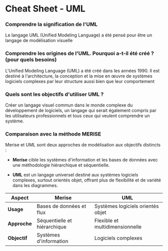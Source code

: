 # Cheat Sheet - UML

### Comprendre la signification de l'UML

Le langage UML (Unified Modeling Language) a été pensé pour être un langage de modélisation visuelle

### Comprendre les origines de l'UML. Pourquoi a-t-il été créé ? (pour quels besoins)

L'Unified Modeling Language (UML) a été créé dans les années 1990. Il est destiné à l'architecture, la conception et la mise en œuvre de systèmes logiciels complexes par leur structure aussi bien que leur comportement

### Quels sont les objectifs d'utiliser UML ?

Créer un langage visuel commun dans le monde complexe du développement de logiciels, un langage qui serait également compris par les utilisateurs professionnels et tous ceux qui veulent comprendre un système.

### Comparaison avec la méthode MERISE

Merise et UML sont deux approches de modélisation aux objectifs distincts :
-  **Merise** cible les systèmes d'information et les bases de données avec une méthodologie hiérarchique et séquentielle. 

- **UML** est un langage universel destiné aux systèmes logiciels complexes, surtout orientés objet, offrant plus de flexibilité et de variété dans les diagrammes.

| **Aspect**         | **Merise**                      | **UML**                          |
|---------------------|---------------------------------|-----------------------------------|
| **Usage**           | Bases de données et flux       | Systèmes logiciels orientés objet |
| **Approche**        | Séquentielle et hiérarchique   | Flexible et multidimensionnelle  |
| **Objectif**        | Systèmes d'information         | Logiciels complexes              |